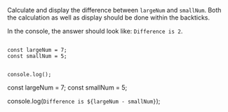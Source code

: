Calculate and display the
difference between
`largeNum` and `smallNum`.
Both the calculation as well as
display should be done within
the backticks.

In the console, the answer should
look like: `Difference is 2`.

<codeblock language="javascript" type="exercise" testMode="fixedInput" matchSolutionCode="true">
<code>
const largeNum = 7;
const smallNum = 5;

console.log();
</code>

<solution>
const largeNum = 7;
const smallNum = 5;

console.log(`Difference is ${largeNum - smallNum}`);
</solution>
</codeblock>
